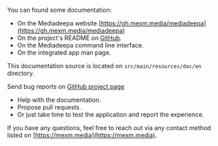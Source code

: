 You can found some documentation:
 - On the Mediadeepa website [https://gh.mexm.media/mediadeepa](https://gh.mexm.media/mediadeepa)
 - On the project's README on [GitHub](https://github.com/mediaexmachina/mediadeepa).
 - On the Mediadeepa command line interface.
 - On the integrated app man page.

This documentation source is located on `src/main/resources/doc/en` directory.

Send bug reports on [GitHub project page](https://github.com/mediaexmachina/mediadeepa/issues)
 - Help with the documentation.
 - Propose pull requests.
 - Or just take time to test the application and report the experience.

If you have any questions, feel free to reach out via any contact method listed on [https://mexm.media](https://mexm.media).
